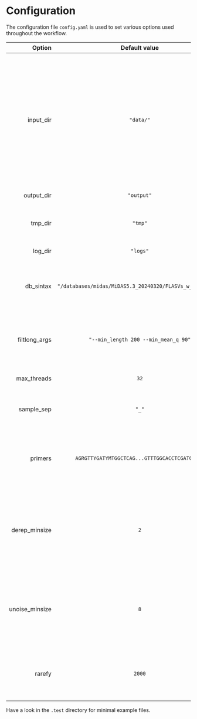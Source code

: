 # Configuration
The configuration file `config.yaml` is used to set various options used throughout the workflow.

| Option | Default value | Description |
| ---: | :---: | :---: |
| input_dir | `"data/"` | The input folder is expected to contain a subfolder for each sampleID/barcode, in which all fastq files will be concatenated, and the subfolder names used as sample IDs downstream. For nanopore this is usually the "fastq_pass" folder with demultiplexed reads. |
| output_dir | `"output"` | Folder for the results. |
| tmp_dir | `"tmp"` | Folder for temporary files, which are deleted by default after a succesful run. |
| log_dir | `"logs"` | Folder for logs for each rule. |
| db_sintax | `"/databases/midas/MiDAS5.3_20240320/FLASVs_w_sintax.fa"` | Path to the taxonomic reference database used to classify the ASVs/zOTUs in SINTAX format. |
| filtlong_args | `"--min_length 200 --min_mean_q 90"` | Arguments for the filtlong command used for pre-filtering. To skip filtering altogether set to `"--min_length 1"`. |
| max_threads | `32` | Max number of threads to use for any individual rule. |
| sample_sep | `"_"` | Separator used for the `usearch -otutab` and `fastx_relabel` commands. |
| primers | `AGRGTTYGATYMTGGCTCAG...GTTTGGCACCTCGATGTCG"` | Primer pair used. Passed on as-is to the `cutadapt` command. This is required for trimming and orienting reads correctly. |
| derep_minsize | `2` | Minimum abundance of each read. Only impacts ASV/zOTU generation, not abundance estimation, which will be performed against the raw unfiltered reads. |
| unoise_minsize | `8` | Increase this proportionally with platform error-rate to avoid false-positive de-novo ASVs/zOTUs. Never set to lower than 2, singletons cannot be trusted. |
| rarefy | `2000` | Rarefy abundance table to an equal sample size. Both a rarefied and an unrarefied abundance table will be generated. |

Have a look in the `.test` directory for minimal example files.
